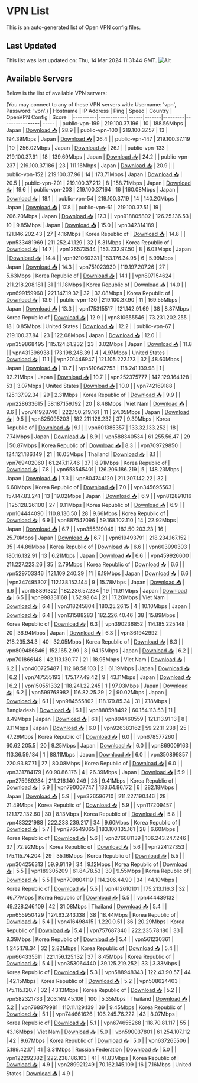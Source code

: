 # VPN List

This is an auto-generated list of Open VPN config files.

## Last Updated

This list was last updated on: Thu, 14 Mar 2024 11:31:44 GMT.
![Alt](https://repobeats.axiom.co/api/embed/186b98318ef1479477931607c1ad7d823f12451f.svg "Repobeats analytics image")

## Available Servers

Below is the list of available VPN servers:

(You may connect to any of these VPN servers with: Username: 'vpn', Password: 'vpn'.)
| Hostname | IP Address | Ping | Speed | Country | OpenVPN Config | Score |
|----------|------------|------|-------|---------|----------------| ----- |
| public-vpn-199 | 219.100.37.196 | 10 | 188.56Mbps | Japan | [Download 📥](./configs/server_0_JP.ovpn) | 28.9 |
| public-vpn-100 | 219.100.37.57 | 13 | 194.39Mbps | Japan | [Download 📥](./configs/server_1_JP.ovpn) | 26.4 |
| public-vpn-147 | 219.100.37.119 | 10 | 256.02Mbps | Japan | [Download 📥](./configs/server_2_JP.ovpn) | 26.1 |
| public-vpn-133 | 219.100.37.91 | 18 | 139.69Mbps | Japan | [Download 📥](./configs/server_3_JP.ovpn) | 24.2 |
| public-vpn-237 | 219.100.37.186 | 23 | 111.16Mbps | Japan | [Download 📥](./configs/server_4_JP.ovpn) | 20.9 |
| public-vpn-152 | 219.100.37.96 | 14 | 173.71Mbps | Japan | [Download 📥](./configs/server_5_JP.ovpn) | 20.5 |
| public-vpn-201 | 219.100.37.212 | 8 | 158.71Mbps | Japan | [Download 📥](./configs/server_6_JP.ovpn) | 19.6 |
| public-vpn-203 | 219.100.37.164 | 16 | 160.08Mbps | Japan | [Download 📥](./configs/server_7_JP.ovpn) | 18.1 |
| public-vpn-54 | 219.100.37.19 | 14 | 140.20Mbps | Japan | [Download 📥](./configs/server_8_JP.ovpn) | 17.8 |
| public-vpn-61 | 219.100.37.51 | 19 | 206.20Mbps | Japan | [Download 📥](./configs/server_9_JP.ovpn) | 17.3 |
| vpn918805802 | 126.25.136.53 | 10 | 9.85Mbps | Japan | [Download 📥](./configs/server_10_JP.ovpn) | 15.0 |
| vpn342314189 | 121.146.202.43 | 27 | 4.16Mbps | Korea Republic of | [Download 📥](./configs/server_11_KR.ovpn) | 14.8 |
| vpn533481969 | 211.252.41.129 | 32 | 5.31Mbps | Korea Republic of | [Download 📥](./configs/server_12_KR.ovpn) | 14.7 |
| vpn126573544 | 153.232.97.50 | 8 | 6.03Mbps | Japan | [Download 📥](./configs/server_13_JP.ovpn) | 14.4 |
| vpn921060231 | 183.176.34.95 | 6 | 5.99Mbps | Japan | [Download 📥](./configs/server_14_JP.ovpn) | 14.3 |
| vpn751023930 | 119.197.207.26 | 27 | 5.63Mbps | Korea Republic of | [Download 📥](./configs/server_15_KR.ovpn) | 14.1 |
| vpn897154624 | 211.218.208.181 | 31 | 11.18Mbps | Korea Republic of | [Download 📥](./configs/server_16_KR.ovpn) | 14.0 |
| vpn699159960 | 221.147.19.32 | 32 | 32.08Mbps | Korea Republic of | [Download 📥](./configs/server_17_KR.ovpn) | 13.9 |
| public-vpn-130 | 219.100.37.90 | 11 | 169.55Mbps | Japan | [Download 📥](./configs/server_18_JP.ovpn) | 13.3 |
| vpn175315517 | 121.142.91.69 | 38 | 8.87Mbps | Korea Republic of | [Download 📥](./configs/server_19_KR.ovpn) | 12.9 |
| vpn810655546 | 73.231.202.255 | 18 | 0.85Mbps | United States | [Download 📥](./configs/server_20_US.ovpn) | 12.2 |
| public-vpn-67 | 219.100.37.84 | 23 | 122.08Mbps | Japan | [Download 📥](./configs/server_21_JP.ovpn) | 12.0 |
| vpn359868495 | 115.124.61.232 | 23 | 3.02Mbps | Japan | [Download 📥](./configs/server_22_JP.ovpn) | 11.8 |
| vpn431396938 | 173.198.248.39 | 4 | 4.97Mbps | United States | [Download 📥](./configs/server_23_US.ovpn) | 11.1 |
| vpn201446947 | 121.105.222.173 | 32 | 48.60Mbps | Japan | [Download 📥](./configs/server_24_JP.ovpn) | 10.7 |
| vpn510642753 | 118.241.139.98 | 1 | 92.21Mbps | Japan | [Download 📥](./configs/server_25_JP.ovpn) | 10.7 |
| vpn252375777 | 142.129.164.128 | 53 | 3.07Mbps | United States | [Download 📥](./configs/server_26_US.ovpn) | 10.0 |
| vpn742169188 | 125.137.92.34 | 29 | 2.31Mbps | Korea Republic of | [Download 📥](./configs/server_27_KR.ovpn) | 9.9 |
| vpn228633615 | 58.187.159.192 | 20 | 8.48Mbps | Viet Nam | [Download 📥](./configs/server_28_VN.ovpn) | 9.6 |
| vpn741928740 | 222.150.219.161 | 11 | 24.05Mbps | Japan | [Download 📥](./configs/server_29_JP.ovpn) | 9.5 |
| vpn625095203 | 182.211.128.232 | 37 | 9.39Mbps | Korea Republic of | [Download 📥](./configs/server_30_KR.ovpn) | 9.1 |
| vpn601385357 | 133.32.133.252 | 18 | 7.74Mbps | Japan | [Download 📥](./configs/server_31_JP.ovpn) | 8.9 |
| vpn588340534 | 61.255.56.47 | 29 | 50.87Mbps | Korea Republic of | [Download 📥](./configs/server_32_KR.ovpn) | 8.3 |
| vpn709729850 | 124.121.186.149 | 21 | 16.05Mbps | Thailand | [Download 📥](./configs/server_33_TH.ovpn) | 8.1 |
| vpn769402060 | 61.247.117.46 | 37 | 8.91Mbps | Korea Republic of | [Download 📥](./configs/server_34_KR.ovpn) | 7.8 |
| vpn658545401 | 126.206.186.219 | 5 | 148.23Mbps | Japan | [Download 📥](./configs/server_35_JP.ovpn) | 7.3 |
| vpn804744120 | 211.207.142.22 | 32 | 6.60Mbps | Korea Republic of | [Download 📥](./configs/server_36_KR.ovpn) | 7.0 |
| vpn345695563 | 157.147.83.241 | 13 | 19.02Mbps | Japan | [Download 📥](./configs/server_37_JP.ovpn) | 6.9 |
| vpn812891016 | 125.128.26.100 | 27 | 9.11Mbps | Korea Republic of | [Download 📥](./configs/server_38_KR.ovpn) | 6.9 |
| vpn104444090 | 110.8.136.50 | 28 | 9.66Mbps | Korea Republic of | [Download 📥](./configs/server_39_KR.ovpn) | 6.9 |
| vpn887547096 | 59.168.102.110 | 14 | 22.92Mbps | Japan | [Download 📥](./configs/server_40_JP.ovpn) | 6.7 |
| vpn355319049 | 182.50.203.23 | 16 | 25.70Mbps | Japan | [Download 📥](./configs/server_41_JP.ovpn) | 6.7 |
| vpn619493791 | 218.234.167.152 | 35 | 44.86Mbps | Korea Republic of | [Download 📥](./configs/server_42_KR.ovpn) | 6.6 |
| vpn603990303 | 180.16.132.91 | 13 | 6.21Mbps | Japan | [Download 📥](./configs/server_43_JP.ovpn) | 6.6 |
| vpn459926600 | 211.227.223.26 | 35 | 2.79Mbps | Korea Republic of | [Download 📥](./configs/server_44_KR.ovpn) | 6.6 |
| vpn529703346 | 121.109.240.39 | 11 | 6.19Mbps | Japan | [Download 📥](./configs/server_45_JP.ovpn) | 6.6 |
| vpn347495307 | 112.138.152.144 | 9 | 15.78Mbps | Japan | [Download 📥](./configs/server_46_JP.ovpn) | 6.6 |
| vpn158891322 | 182.236.57.234 | 19 | 11.91Mbps | Japan | [Download 📥](./configs/server_47_JP.ovpn) | 6.5 |
| vpn998331168 | 1.52.98.64 | 21 | 17.20Mbps | Viet Nam | [Download 📥](./configs/server_48_VN.ovpn) | 6.4 |
| vpn318245804 | 180.25.26.15 | 4 | 10.10Mbps | Japan | [Download 📥](./configs/server_49_JP.ovpn) | 6.4 |
| vpn131588283 | 182.226.40.46 | 38 | 15.89Mbps | Korea Republic of | [Download 📥](./configs/server_50_KR.ovpn) | 6.3 |
| vpn390236852 | 114.185.225.148 | 20 | 36.94Mbps | Japan | [Download 📥](./configs/server_51_JP.ovpn) | 6.3 |
| vpn361942992 | 218.235.34.3 | 40 | 32.05Mbps | Korea Republic of | [Download 📥](./configs/server_52_KR.ovpn) | 6.3 |
| vpn809486846 | 152.165.2.99 | 3 | 94.15Mbps | Japan | [Download 📥](./configs/server_53_JP.ovpn) | 6.2 |
| vpn701866148 | 42.113.130.77 | 21 | 18.95Mbps | Viet Nam | [Download 📥](./configs/server_54_VN.ovpn) | 6.2 |
| vpn400725487 | 112.68.58.103 | 2 | 61.19Mbps | Japan | [Download 📥](./configs/server_55_JP.ovpn) | 6.2 |
| vpn747555193 | 175.177.49.42 | 9 | 43.11Mbps | Japan | [Download 📥](./configs/server_56_JP.ovpn) | 6.2 |
| vpn150551332 | 118.241.22.245 | 1 | 97.03Mbps | Japan | [Download 📥](./configs/server_57_JP.ovpn) | 6.2 |
| vpn599768982 | 116.82.25.29 | 2 | 90.02Mbps | Japan | [Download 📥](./configs/server_58_JP.ovpn) | 6.1 |
| vpn984555802 | 118.179.85.34 | 31 | 7.18Mbps | Bangladesh | [Download 📥](./configs/server_59_BD.ovpn) | 6.1 |
| vpn888598492 | 60.154.113.53 | 11 | 8.49Mbps | Japan | [Download 📥](./configs/server_60_JP.ovpn) | 6.1 |
| vpn894460559 | 121.113.91.13 | 8 | 9.11Mbps | Japan | [Download 📥](./configs/server_61_JP.ovpn) | 6.0 |
| vpn926383162 | 59.22.11.238 | 25 | 47.29Mbps | Korea Republic of | [Download 📥](./configs/server_62_KR.ovpn) | 6.0 |
| vpn678577260 | 60.62.205.5 | 20 | 9.25Mbps | Japan | [Download 📥](./configs/server_63_JP.ovpn) | 6.0 |
| vpn869009163 | 113.36.59.184 | 1 | 88.11Mbps | Japan | [Download 📥](./configs/server_64_JP.ovpn) | 6.0 |
| vpn350899857 | 220.93.87.71 | 27 | 80.08Mbps | Korea Republic of | [Download 📥](./configs/server_65_KR.ovpn) | 6.0 |
| vpn331784179 | 60.90.86.176 | 4 | 26.39Mbps | Japan | [Download 📥](./configs/server_66_JP.ovpn) | 5.9 |
| vpn275989284 | 211.216.140.249 | 28 | 9.41Mbps | Korea Republic of | [Download 📥](./configs/server_67_KR.ovpn) | 5.9 |
| vpn790007747 | 138.64.86.172 | 6 | 282.18Mbps | Japan | [Download 📥](./configs/server_68_JP.ovpn) | 5.9 |
| vpn326596710 | 211.227.190.146 | 28 | 21.49Mbps | Korea Republic of | [Download 📥](./configs/server_69_KR.ovpn) | 5.9 |
| vpn117209457 | 121.172.132.60 | 30 | 8.13Mbps | Korea Republic of | [Download 📥](./configs/server_70_KR.ovpn) | 5.8 |
| vpn483221988 | 222.238.239.217 | 34 | 9.60Mbps | Korea Republic of | [Download 📥](./configs/server_71_KR.ovpn) | 5.7 |
| vpn276549065 | 183.100.135.161 | 28 | 6.60Mbps | Korea Republic of | [Download 📥](./configs/server_72_KR.ovpn) | 5.6 |
| vpn276081139 | 106.243.247.246 | 37 | 72.92Mbps | Korea Republic of | [Download 📥](./configs/server_73_KR.ovpn) | 5.6 |
| vpn224127353 | 175.115.74.204 | 29 | 35.16Mbps | Korea Republic of | [Download 📥](./configs/server_74_KR.ovpn) | 5.5 |
| vpn304256313 | 59.9.91.19 | 34 | 9.12Mbps | Korea Republic of | [Download 📥](./configs/server_75_KR.ovpn) | 5.5 |
| vpn189305209 | 61.84.78.53 | 30 | 9.55Mbps | Korea Republic of | [Download 📥](./configs/server_76_KR.ovpn) | 5.5 |
| vpn709804119 | 114.206.44.90 | 34 | 44.10Mbps | Korea Republic of | [Download 📥](./configs/server_77_KR.ovpn) | 5.5 |
| vpn412610101 | 175.213.116.3 | 32 | 46.77Mbps | Korea Republic of | [Download 📥](./configs/server_78_KR.ovpn) | 5.5 |
| vpn444439132 | 49.228.246.109 | 42 | 31.08Mbps | Thailand | [Download 📥](./configs/server_79_TH.ovpn) | 5.4 |
| vpn655950429 | 124.63.243.138 | 38 | 18.44Mbps | Korea Republic of | [Download 📥](./configs/server_80_KR.ovpn) | 5.4 |
| vpn416498415 | 1.220.0.51 | 36 | 20.29Mbps | Korea Republic of | [Download 📥](./configs/server_81_KR.ovpn) | 5.4 |
| vpn757687340 | 222.235.78.180 | 33 | 9.39Mbps | Korea Republic of | [Download 📥](./configs/server_82_KR.ovpn) | 5.4 |
| vpn561230361 | 1.245.178.34 | 32 | 2.82Mbps | Korea Republic of | [Download 📥](./configs/server_83_KR.ovpn) | 5.4 |
| vpn664335511 | 221.156.125.132 | 37 | 8.45Mbps | Korea Republic of | [Download 📥](./configs/server_84_KR.ovpn) | 5.4 |
| vpn353064440 | 39.125.219.252 | 33 | 3.33Mbps | Korea Republic of | [Download 📥](./configs/server_85_KR.ovpn) | 5.3 |
| vpn588948343 | 122.43.90.57 | 44 | 42.15Mbps | Korea Republic of | [Download 📥](./configs/server_86_KR.ovpn) | 5.2 |
| vpn508624403 | 175.115.120.7 | 32 | 43.13Mbps | Korea Republic of | [Download 📥](./configs/server_87_KR.ovpn) | 5.2 |
| vpn582321733 | 203.149.45.106 | 100 | 5.35Mbps | Thailand | [Download 📥](./configs/server_88_TH.ovpn) | 5.2 |
| vpn768979981 | 110.11.129.139 | 39 | 9.45Mbps | Korea Republic of | [Download 📥](./configs/server_89_KR.ovpn) | 5.1 |
| vpn744661626 | 106.245.76.222 | 43 | 8.07Mbps | Korea Republic of | [Download 📥](./configs/server_90_KR.ovpn) | 5.1 |
| vpn674655268 | 118.70.81.117 | 55 | 43.16Mbps | Viet Nam | [Download 📥](./configs/server_91_VN.ovpn) | 5.0 |
| vpn590037801 | 61.254.107.112 | 42 | 9.67Mbps | Korea Republic of | [Download 📥](./configs/server_92_KR.ovpn) | 5.0 |
| vpn637265506 | 5.189.42.17 | 41 | 3.31Mbps | Russian Federation | [Download 📥](./configs/server_93_RU.ovpn) | 5.0 |
| vpn122292382 | 222.238.186.103 | 41 | 41.83Mbps | Korea Republic of | [Download 📥](./configs/server_94_KR.ovpn) | 4.9 |
| vpn289921249 | 70.162.145.109 | 16 | 7.16Mbps | United States | [Download 📥](./configs/server_95_US.ovpn) | 4.9 |
